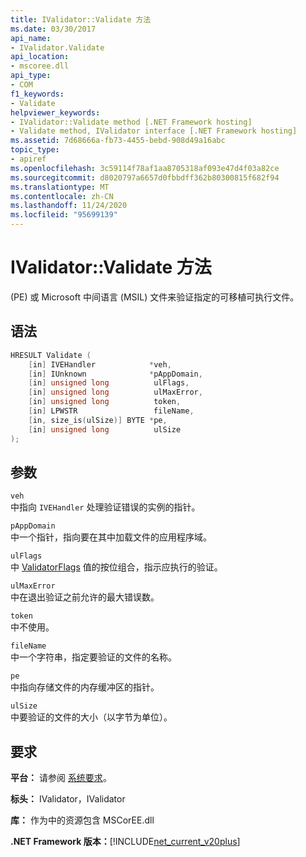 ```yaml
---
title: IValidator::Validate 方法
ms.date: 03/30/2017
api_name:
- IValidator.Validate
api_location:
- mscoree.dll
api_type:
- COM
f1_keywords:
- Validate
helpviewer_keywords:
- IValidator::Validate method [.NET Framework hosting]
- Validate method, IValidator interface [.NET Framework hosting]
ms.assetid: 7d68666a-fb73-4455-bebd-908d49a16abc
topic_type:
- apiref
ms.openlocfilehash: 3c59114f78af1aa8705318af093e47d4f03a82ce
ms.sourcegitcommit: d8020797a6657d0fbbdff362b80300815f682f94
ms.translationtype: MT
ms.contentlocale: zh-CN
ms.lasthandoff: 11/24/2020
ms.locfileid: "95699139"
---
```

# <a name="ivalidatorvalidate-method"></a>IValidator::Validate 方法

 (PE) 或 Microsoft 中间语言 (MSIL) 文件来验证指定的可移植可执行文件。  
  
## <a name="syntax"></a>语法  
  
```cpp  
HRESULT Validate (  
    [in] IVEHandler            *veh,  
    [in] IUnknown              *pAppDomain,  
    [in] unsigned long          ulFlags,  
    [in] unsigned long          ulMaxError,  
    [in] unsigned long          token,  
    [in] LPWSTR                 fileName,  
    [in, size_is(ulSize)] BYTE *pe,  
    [in] unsigned long          ulSize  
);  
```  
  
## <a name="parameters"></a>参数  

 `veh`  
 中指向 `IVEHandler` 处理验证错误的实例的指针。  
  
 `pAppDomain`  
 中一个指针，指向要在其中加载文件的应用程序域。  
  
 `ulFlags`  
 中 [ValidatorFlags](validatorflags-enumeration.md) 值的按位组合，指示应执行的验证。  
  
 `ulMaxError`  
 中在退出验证之前允许的最大错误数。  
  
 `token`  
 中不使用。  
  
 `fileName`  
 中一个字符串，指定要验证的文件的名称。  
  
 `pe`  
 中指向存储文件的内存缓冲区的指针。  
  
 `ulSize`  
 中要验证的文件的大小（以字节为单位）。  
  
## <a name="requirements"></a>要求  

 **平台：** 请参阅 [系统要求](../../get-started/system-requirements.md)。  
  
 **标头：** IValidator，IValidator  
  
 **库：** 作为中的资源包含 MSCorEE.dll  
  
 **.NET Framework 版本：**[!INCLUDE[net_current_v20plus](../../../../includes/net-current-v20plus-md.md)]  
